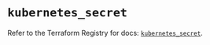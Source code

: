 # `kubernetes_secret`

Refer to the Terraform Registry for docs: [`kubernetes_secret`](https://registry.terraform.io/providers/hashicorp/kubernetes/2.30.0/docs/resources/secret).

